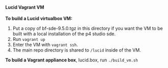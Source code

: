 #### Lucid Vagrant VM

**To build a Lucid virtualbox VM:**

1. Put a copy of bf-sde-9.5.0.tgz in this directory if you want the VM to be built with a local installation of the p4 studio sde.
2. Run ``vagrant up``
3. Enter the VM with ``vagrant ssh``.
4. The main repo directory is shared to ``/lucid`` inside of the VM.

**To build a Vagrant appliance box**, lucid.box, run ``./build_vm.sh``
